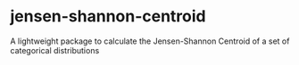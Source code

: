 # jensen-shannon-centroid
A lightweight package to calculate the Jensen-Shannon Centroid of a set of categorical distributions
